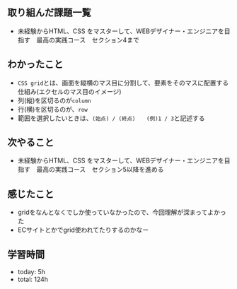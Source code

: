  ##  取り組んだ課題一覧

- 未経験からHTML、CSS をマスターして、WEBデザイナー・エンジニアを目指す　最高の実践コース　セクション4まで

 ##  わかったこと

- `CSS grid`とは、画面を縦横のマス目に分割して、要素をそのマスに配置する仕組み(エクセルのマス目のイメージ)
- 列(縦)を区切るのが`column`
- 行(横)を区切るのが、`row`
- 範囲を選択したいときは、`(始点) / (終点) ` 　`(例)1 / 3`と記述する

 ##  次やること

- 未経験からHTML、CSS をマスターして、WEBデザイナー・エンジニアを目指す　最高の実践コース　セクション5以降を進める

 ##  感じたこと

- gridをなんとなくでしか使っていなかったので、今回理解が深まってよかった
- ECサイトとかでgrid使われてたりするのかなー

 ##  学習時間
- today: 5h
- total: 124h
